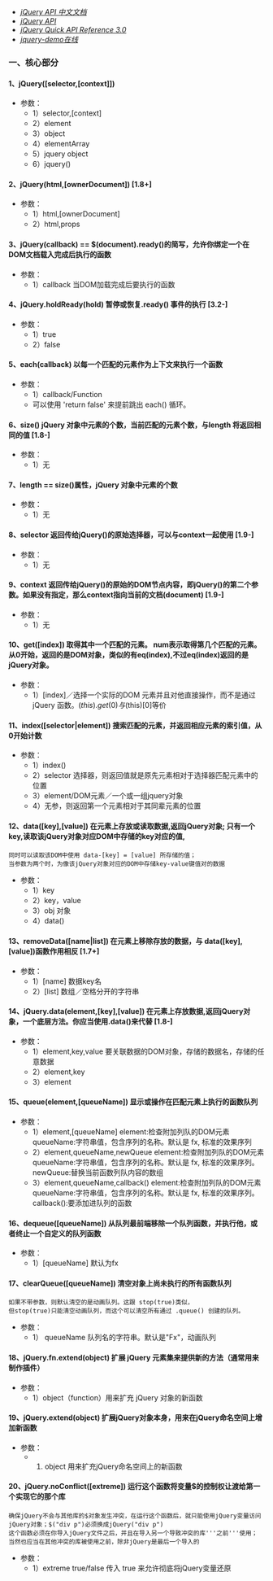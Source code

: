 * [*jQuery API 中文文档*](http://jquery.cuishifeng.cn/jQuery_html_ownerDocument.html)
* [*jQuery API*](http://www.css88.com/jqapi-1.9/)
* [*jQuery Quick API Reference 3.0*](https://oscarotero.com/jquery/)
* [*jquery-demo在线*](http://www.365mini.com/diy.php?f=jquery-selector-demo)

### 一、核心部分

#### 1、jQuery([selector,[context]]) 
* 参数：	
	* 1）selector,[context]
	* 2）element
	* 3）object
	* 4）elementArray
	* 5）jquery object
	* 6）jquery() 

#### 2、jQuery(html,[ownerDocument]) [1.8+]
* 参数： 	
	* 1）html,[ownerDocument]
	* 2）html,props

#### 3、jQuery(callback) == $(document).ready()的简写，允许你绑定一个在DOM文档载入完成后执行的函数
* 参数：	
	* 1）callback 当DOM加载完成后要执行的函数

#### 4、jQuery.holdReady(hold) 暂停或恢复.ready() 事件的执行 [3.2-]
* 参数：	
	* 1）true
	* 2）false

#### 5、each(callback) 以每一个匹配的元素作为上下文来执行一个函数
* 参数：	
	* 1）callback/Function
	* 可以使用 'return false' 来提前跳出 each() 循环。

#### 6、size() jQuery 对象中元素的个数，当前匹配的元素个数，与length 将返回相同的值 [1.8-]
* 参数：	
	* 1）无

#### 7、length == size()属性，jQuery 对象中元素的个数
* 参数：	
	* 1）无

#### 8、selector 返回传给jQuery()的原始选择器，可以与context一起使用 [1.9-]
* 参数：	
	* 1）无

#### 9、context 返回传给jQuery()的原始的DOM节点内容，即jQuery()的第二个参数。如果没有指定，那么context指向当前的文档(document) [1.9-]
* 参数：	
	* 1）无

#### 10、get([index]) 取得其中一个匹配的元素。 num表示取得第几个匹配的元素。从0开始，返回的是DOM对象，类似的有eq(index),不过eq(index)返回的是jQuery对象。
* 参数：	
	* 1）[index]／选择一个实际的DOM 元素并且对他直接操作，而不是通过 jQuery 函数。$(this).get(0)与$(this)[0]等价

#### 11、index([selector|element]) 搜索匹配的元素，并返回相应元素的索引值，从0开始计数
* 参数：	
	* 1）index()
	* 2）selector 选择器，则返回值就是原先元素相对于选择器匹配元素中的位置
	* 3）element/DOM元素／一个或一组jquery对象
	* 4）无参，则返回第一个元素相对于其同辈元素的位置

#### 12、data([key],[value]) 在元素上存放或读取数据,返回jQuery对象; 只有一个key,读取该jQuery对象对应DOM中存储的key对应的值,
	同时可以读取该DOM中使用 data-[key] = [value] 所存储的值；
	当参数为两个时，为像该jQuery对象对应的DOM中存储key-value键值对的数据
* 参数：	
	* 1）key
	* 2）key，value
	* 3）obj 对象
	* 4）data()

#### 13、removeData([name|list]) 在元素上移除存放的数据，与 data([key], [value])函数作用相反 [1.7+]
* 参数：	
	* 1）[name] 数据key名
	* 2）[list] 数组／空格分开的字符串

#### 14、jQuery.data(element,[key],[value]) 在元素上存放数据,返回jQuery对象，一个底层方法。你应当使用.data()来代替 [1.8-]
* 参数：	
	* 1）element,key,value 要关联数据的DOM对象，存储的数据名，存储的任意数据
	* 2）element,key
	* 3）element

#### 15、queue(element,[queueName]) 显示或操作在匹配元素上执行的函数队列
* 参数：	
	* 1）element,[queueName]
		element:检查附加列队的DOM元素
		queueName:字符串值，包含序列的名称。默认是 fx, 标准的效果序列
	* 2）element,queueName,newQueue
		element:检查附加列队的DOM元素
		queueName:字符串值，包含序列的名称。默认是 fx, 标准的效果序列。
		newQueue:替换当前函数列队内容的数组
	* 3）element,queueName,callback()
		element:检查附加列队的DOM元素
		queueName:字符串值，包含序列的名称。默认是 fx, 标准的效果序列。
		callback():要添加进队列的函数

#### 16、dequeue([queueName]) 从队列最前端移除一个队列函数，并执行他，或者终止一个自定义的队列函数
* 参数：	
	* 1）[queueName] 默认为fx

#### 17、clearQueue([queueName]) 清空对象上尚未执行的所有函数队列
	如果不带参数，则默认清空的是动画队列。这跟 stop(true)类似，
	但stop(true)只能清空动画队列，而这个可以清空所有通过 .queue() 创建的队列。
* 参数： 	
	* 1） queueName 队列名的字符串。默认是"Fx"，动画队列

#### 18、jQuery.fn.extend(object) 扩展 jQuery 元素集来提供新的方法（通常用来制作插件）
* 参数：	
	* 1）object（function）用来扩充 jQuery 对象的新函数

#### 19、jQuery.extend(object) 扩展jQuery对象本身，用来在jQuery命名空间上增加新函数
* 参数：	
	* 1) object 用来扩充jQuery命名空间上的新函数

#### 20、jQuery.noConflict([extreme])  运行这个函数将变量$的控制权让渡给第一个实现它的那个库
	确保jQuery不会与其他库的$对象发生冲突，在运行这个函数后，就只能使用jQuery变量访问jQuery对象；$("div p")必须换成jQuery("div p")
	这个函数必须在你导入jQuery文件之后，并且在导入另一个导致冲突的库'''之前'''使用；
	当然也应当在其他冲突的库被使用之前，除非jQuery是最后一个导入的
* 参数：	
	* 1）extreme 
		true/false
		传入 true 来允许彻底将jQuery变量还原

